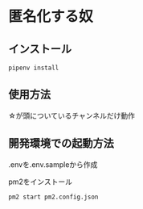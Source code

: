 # 匿名化する奴

## インストール

`pipenv install`

## 使用方法

☆が頭についているチャンネルだけ動作

## 開発環境での起動方法

.envを.env.sampleから作成

pm2をインストール

`pm2 start pm2.config.json`

